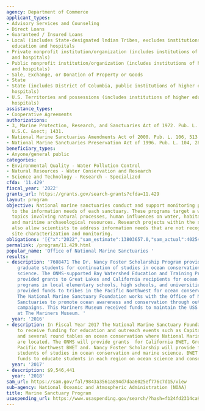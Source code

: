 ```yaml
---
agency: Department of Commerce
applicant_types:
- Advisory Services and Counseling
- Direct Loans
- Guaranteed / Insured Loans
- Local (includes State-designated lndian Tribes, excludes institutions of higher
  education and hospitals
- Private nonprofit institution/organization (includes institutions of higher education
  and hospitals)
- Public nonprofit institution/organization (includes institutions of higher education
  and hospitals)
- Sale, Exchange, or Donation of Property or Goods
- State
- State (includes District of Columbia, public institutions of higher education and
  hospitals)
- U.S. Territories and possessions (includes institutions of higher education and
  hospitals)
assistance_types:
- Cooperative Agreements
authorizations:
- 3, Marine Protection, Research, and Sanctuaries Act of 1972. Pub. L. 92, 532. 16
  U.S.C. &sect; 1431.
- National Marine Sanctuaries Amendments Act of 2000. Pub. L. 106, 513.
- National Marine Sanctuaries Preservation Act of 1996. Pub. L. 104, 283.
beneficiary_types:
- Anyone/general public
categories:
- Environmental Quality - Water Pollution Control
- Natural Resources - Water Conservation and Research
- Science and Technology - Research - Specialized
cfda: '11.429'
fiscal_year: '2022'
grants_url: https://grants.gov/search-grants?cfda=11.429
layout: program
objective: National marine sanctuaries conduct and support monitoring programs tailored
  to the information needs of each sanctuary. These programs target a wide array of
  topics involving natural processes, human influences on water, habitat, living resources
  and maritime archaeological resources. Research projects within the sanctuary system
  also allow scientists to address information needs that are not recognized through
  site characterization and monitoring.
obligations: '[{"x":"2022","sam_estimate":13803657.0,"sam_actual":40254847.0,"usa_spending_actual":74973.59},{"x":"2023","sam_estimate":16067784.0,"sam_actual":0.0,"usa_spending_actual":247423.0},{"x":"2024","sam_estimate":29999999.0,"sam_actual":0.0,"usa_spending_actual":0.0}]'
permalink: /program/11.429.html
popular_name: 'Office of National Marine Sanctuaries '
results:
- description: '7608471 The Dr. Nancy Foster Scholarship Program provided funds to
    graduate students for continuation of studies in ocean conservation and marine
    science. The ONMS-supported Bay Watershed Education and Training Program (B-WET)
    provided grants to Great Lakes and California recipients for ocean conservation
    programs in local elementary schools, high schools, and universities. The ONMS
    provided funds to tribes in the Pacific Northwest for ocean conservation activities.
    The National Marine Sanctuary Foundation works with the Office of National Marine
    Sanctuaries to promote ocean awareness and conservation through outreach and education
    campaigns. This Mariners Museum received funds to maintain the USS Monitor Artifacts
    at The Mariners Museum. '
  year: '2016'
- description: In Fiscal Year 2017 The National Marine Sanctuary Foundation will continue
    to receive funding for education and outreach events such as Capital Oceans Week,
    and several round tables on ocean conservation where National Marine Sanctuaries
    are located. The ONMS will provide grants  for California BWET, Great Lake BWET,
    Pacific Northwest BWET and. Nancy Foster Scholarship will provide funds to graduate
    students of studies in ocean conservation and marine science. BWET Programs  provides
    funds to educate students in each region on ocean science and conservation.,
  year: '2017'
- description: $9,546,441
  year: '2018'
sam_url: https://sam.gov/fal/9843a3561a894d7daa6025ef776c7d15/view
sub-agency: National Oceanic and Atmospheric Administration (NOAA)
title: Marine Sanctuary Program
usaspending_url: https://www.usaspending.gov/search/?hash=fb24fd2314ca94e77f41cc3d91693c0c
---
```

